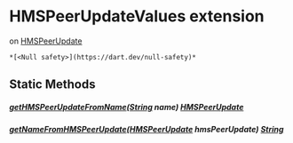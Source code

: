 


# HMSPeerUpdateValues extension
on [HMSPeerUpdate](../enum_hms_peer_update/HMSPeerUpdate-class.md)







    *[<Null safety>](https://dart.dev/null-safety)*









## Static Methods

##### [getHMSPeerUpdateFromName](../enum_hms_peer_update/HMSPeerUpdateValues/getHMSPeerUpdateFromName.md)([String](https://api.flutter.dev/flutter/dart-core/String-class.html) name) [HMSPeerUpdate](../enum_hms_peer_update/HMSPeerUpdate-class.md)



   




##### [getNameFromHMSPeerUpdate](../enum_hms_peer_update/HMSPeerUpdateValues/getNameFromHMSPeerUpdate.md)([HMSPeerUpdate](../enum_hms_peer_update/HMSPeerUpdate-class.md) hmsPeerUpdate) [String](https://api.flutter.dev/flutter/dart-core/String-class.html)



   










